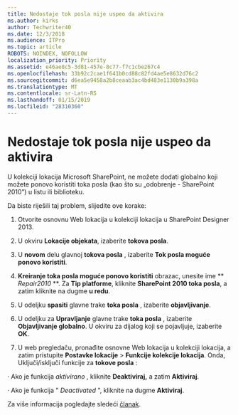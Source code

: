 ```yaml
---
title: Nedostaje tok posla nije uspeo da aktivira
ms.author: kirks
author: Techwriter40
ms.date: 12/3/2018
ms.audience: ITPro
ms.topic: article
ROBOTS: NOINDEX, NOFOLLOW
localization_priority: Priority
ms.assetid: e46ae8c5-3d81-457e-8c77-f7c1cbe267c4
ms.openlocfilehash: 33b92c2cae1f641b0cd88c82fd4ae5e8632d76c2
ms.sourcegitcommit: d6ea5e9458a2b8ceaab3ac4bd483e1130b9a398a
ms.translationtype: MT
ms.contentlocale: sr-Latn-RS
ms.lasthandoff: 01/15/2019
ms.locfileid: "28310360"
---
```

# <a name="missing-workflow-failed-to-activate"></a>Nedostaje tok posla nije uspeo da aktivira

U kolekciji lokacija Microsoft SharePoint, ne možete dodati globalno koji možete ponovo koristiti toka posla (kao što su „odobrenje - SharePoint 2010”) u listu ili biblioteku.
  
Da biste riješili taj problem, slijedite ove korake: 
  
1. Otvorite osnovnu Web lokacija u kolekciji lokacija u SharePoint Designer 2013.
  
2. U okviru **Lokacije objekata**, izaberite **tokova posla**. 
  
3. U **novom** delu glavnoj **tokova posla** , izaberite **Tok posla moguće ponovo koristiti**. 
  
4. **Kreiranje toka posla moguće ponovo koristiti** obrazac, unesite ime ** *Repair2010* **. Za **Tip platforme**, kliknite **SharePoint 2010 toka posla**, a zatim kliknite na dugme **u redu**. 
  
1. U odeljku **spasiti** glavne trake **toka posla** , izaberite **objavljivanje**. 
  
2. U odeljku za **Upravljanje** glavne trake **toka posla** , izaberite **Objavljivanje globalno**. U okviru za dijalog koji se pojavljuje, izaberite **OK**. 
  
3. U web pregledaču, pronađite osnovne Web lokacija u kolekciji lokacija, a zatim pristupite **Postavke lokacije** \> **Funkcije kolekcije lokacija**. Onda, Uključi/isključi funkcije za **tokove posla** : 
  
· Ako je funkcija *aktivirano* , kliknite **Deaktiviraj,** a zatim **Aktiviraj**. 
  
· Ako je funkcija " *Deactivated* ", kliknite na dugme **Aktiviraj**. 
  
Za više informacija pogledajte sledeći [članak](https://go.microsoft.com/fwlink/?linkid=2047770&amp;clcid=0x409).
  

